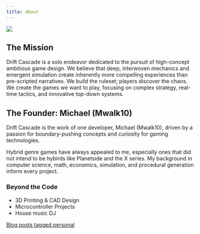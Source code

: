 ```yaml
---
title: About
---
```

![](/uploads/drift-casacade-logo-full.svg)


## The Mission
Drift Cascade is a solo endeavor dedicated to the pursuit of high-concept ambitious game design. We believe that deep, interwoven mechanics and emergent simulation create inherently more compelling experiences than pre-scripted narratives. We build the ruleset; players discover the chaos. We create the games we want to play, focusing on complex strategy, real-time tactics, and innovative top-down systems.


## The Founder: Michael (Mwalk10)

Drift Cascade is the work of one developer, Michael (Mwalk10), driven by a passion for boundary-pushing concepts and curiosity for gaming technologies. 

Hybrid genre games have always appealed to me, especially ones that did not intend to be hybirds like Planetside and the X series. My background in computer science, math, economics, simulation, and procedural generation inform every project.

### Beyond the Code

* 3D Printing & CAD Design
* Microcontroller Projects
* House music DJ

[Blog posts tagged personal](/tags/personal)
